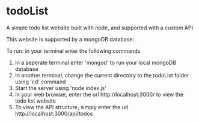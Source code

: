# todoList

A simple todo list website built with node, and supported with a custom API

This website is supported by a mongoDB database:

To run: in your terminal enter the following commands
1) In a seperate terminal enter 'mongod' to run your local mongoDB database
2) In another terminal, change the current directory to the todoList folder using 'cd' command
3) Start the server using 'node index.js'
4) In your web browser, enter the url http://localhost:3000/ to view the todo list website
5) To view the API structure, simply enter the url http://localhost:3000/api/todos
